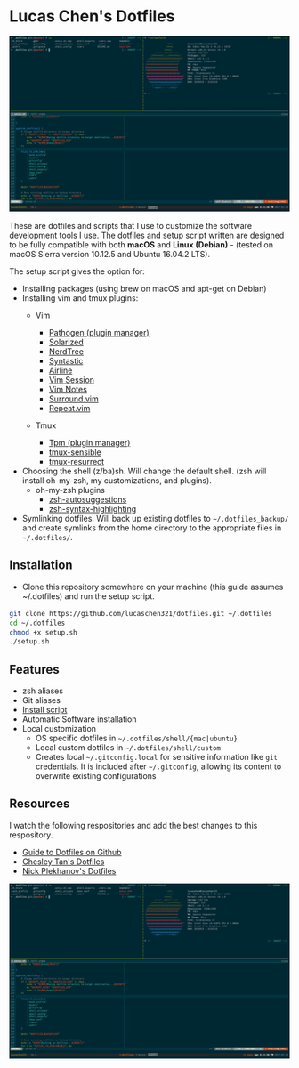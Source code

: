 # Lucas Chen's Dotfiles

![Terminal.app](https://github.com/lucaschen321/dotfiles/blob/master/iTerm/Terminal.png "iTerm Screenshot")

These are dotfiles and scripts that I use to customize the software development tools I use. The dotfiles and setup script written are designed to be fully compatible with both **macOS** and **Linux (Debian)** - (tested on macOS Sierra version 10.12.5 and Ubuntu 16.04.2 LTS).

The setup script gives the option for:

- Installing packages (using brew on macOS and apt-get on Debian)
- Installing vim and tmux plugins:
  - Vim
    - [Pathogen (plugin manager)](https://github.com/tpope/vim-pathogen)
    - [Solarized](https://github.com/altercation/vim-colors-solarized)
    - [NerdTree](https://github.com/scrooloose/nerdtree)
    - [Syntastic](https://github.com/vim-syntastic/syntastic)
    - [Airline](https://github.com/vim-airline/vim-airline)
    - [Vim Session](https://github.com/xolox/vim-session)
    - [Vim Notes](https://github.com/xolox/vim-notes)
    - [Surround.vim](https://github.com/tpope/vim-surround)
    - [Repeat.vim](https://github.com/tpope/vim-repeat)

  - Tmux
    - [Tpm (plugin manager)](https://github.com/tmux-plugins/tpm)
    - [tmux-sensible](https://github.com/tmux-plugins/tmux-sensible)
    - [tmux-resurrect](https://github.com/tmux-plugins/tmux-resurrect)
- Choosing the shell (z/ba)sh. Will change the default shell. (zsh will install oh-my-zsh, my customizations, and plugins).
  - oh-my-zsh plugins
    - [zsh-autosuggestions](https://github.com/zsh-users/zsh-autosuggestions)
    - [zsh-syntax-highlighting](https://github.com/zsh-users/zsh-syntax-highlighting)
- Symlinking dotfiles. Will back up existing dotfiles to `~/.dotfiles_backup/` and create symlinks from the home directory to the appropriate files in `~/.dotfiles/`.

## Installation

- Clone this repository somewhere on your machine (this guide assumes ~/.dotfiles) and run the setup script.

``` sh
git clone https://github.com/lucaschen321/dotfiles.git ~/.dotfiles
cd ~/.dotfiles
chmod +x setup.sh
./setup.sh
```

## Features

- zsh aliases
- Git aliases
- [Install script](https://github.com/lucaschen321/dotfiles/blob/master/setup.sh)
- Automatic Software installation
- Local customization
  - OS specific dotfiles in `~/.dotfiles/shell/{mac|ubuntu}`
  - Local custom dotfiles in `~/.dotfiles/shell/custom`
  - Creates local `~/.gitconfig.local` for sensitive information like `git` credentials. It is included after `~/.gitconfig`, allowing its content to overwrite existing configurations

## Resources

I watch the following respositories and add the best changes to this respository.

- [Guide to Dotfiles on Github](http://dotfiles.github.io/)
- [Chesley Tan's Dotfiles](https://github.com/ChesleyTan/linuxrc/)
- [Nick Plekhanov's Dotfiles](https://github.com/nicksp/dotfiles)

![Terminal.app](https://github.com/lucaschen321/dotfiles/blob/master/iTerm/Terminal.png "iTerm Screenshot")
